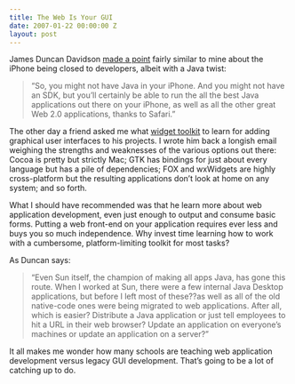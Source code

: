 ```yaml
---
title: The Web Is Your GUI
date: 2007-01-22 00:00:00 Z
layout: post
---
```





James Duncan Davidson [made a point](http://blog.duncandavidson.com/2007/01/more_on_java_an.html) fairly similar to mine about the iPhone being closed to developers, albeit with a Java twist:

> “So, you might not have Java in your iPhone. And you might not have an SDK, but you’ll certainly be able to run the all the best Java applications out there on your iPhone, as well as all the other great Web 2.0 applications, thanks to Safari.”

The other day a friend asked me what [widget toolkit](http://en.wikipedia.org/wiki/Widget_toolkit) to learn for adding graphical user interfaces to his projects. I wrote him back a longish email weighing the strengths and weaknesses of the various options out there: Cocoa is pretty but strictly Mac; GTK has bindings for just about every language but has a pile of dependencies; FOX and wxWidgets are highly cross-platform but the resulting applications don’t look at home on any system; and so forth.

What I should have recommended was that he learn more about web application development, even just enough to output and consume basic forms. Putting a web front-end on your application requires ever less and buys you so much independence. Why invest time learning how to work with a cumbersome, platform-limiting toolkit for most tasks?

As Duncan says:

> “Even Sun itself, the champion of making all apps Java, has gone this route. When I worked at Sun, there were a few internal Java Desktop applications, but before I left most of these??as well as all of the old native-code ones were being migrated to web applications. After all, which is easier? Distribute a Java application or just tell employees to hit a URL in their web browser? Update an application on everyone’s machines or update an application on a server?”

It all makes me wonder how many schools are teaching web application development versus legacy GUI development. That’s going to be a lot of catching up to do.
